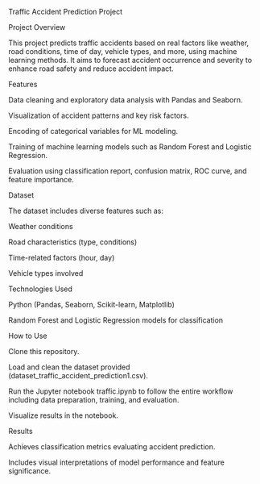 Traffic Accident Prediction Project

Project Overview

This project predicts traffic accidents based on real factors like weather, road conditions, time of day, vehicle types, and more, using machine learning methods. It aims to forecast accident occurrence and severity to enhance road safety and reduce accident impact.

Features

Data cleaning and exploratory data analysis with Pandas and Seaborn.

Visualization of accident patterns and key risk factors.

Encoding of categorical variables for ML modeling.

Training of machine learning models such as Random Forest and Logistic Regression.

Evaluation using classification report, confusion matrix, ROC curve, and feature importance.

Dataset

The dataset includes diverse features such as:

Weather conditions

Road characteristics (type, conditions)

Time-related factors (hour, day)

Vehicle types involved

Technologies Used

Python (Pandas, Seaborn, Scikit-learn, Matplotlib)

Random Forest and Logistic Regression models for classification

How to Use

Clone this repository.

Load and clean the dataset provided (dataset_traffic_accident_prediction1.csv).

Run the Jupyter notebook traffic.ipynb to follow the entire workflow including data preparation, training, and evaluation.

Visualize results in the notebook.

Results

Achieves classification metrics evaluating accident prediction.

Includes visual interpretations of model performance and feature significance.
